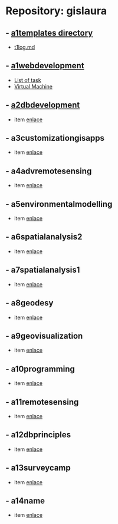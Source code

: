 # Repository: gislaura  

## - [a1templates directory](https://github.com/geolaurajaimes/gislaura/tree/main/a1templates)
   - [t1log.md](https://github.com/geolaurajaimes/gislaura/blob/main/a1templates/t1log.md)
## - [a1webdevelopment](https://github.com/geolaurajaimes/gislaura/tree/main/a1webdevelopment)
   - [List of task](https://github.com/geolaurajaimes/gislaura/blob/main/a1webdevelopment/readme.md)
   - [Virtual Machine](https://github.com/geolaurajaimes/gislaura/blob/main/a1webdevelopment/w01_virtualmachine.md)
## - [a2dbdevelopment](#)
   - item [enlace](URL)
## - a3customizationgisapps
   - item [enlace](URL)
## - a4advremotesensing
   - item [enlace](URL)
## - a5environmentalmodelling
   - item [enlace](URL)
## - a6spatialanalysis2
   - item [enlace](URL)
## - a7spatialanalysis1
   - item [enlace](URL)
## - a8geodesy
   - item [enlace](URL)
## - a9geovisualization
   - item [enlace](URL)
## - a10programming
   - item [enlace](URL)
## - a11remotesensing
   - item [enlace](URL)
## - a12dbprinciples
   - item [enlace](URL)
## - a13surveycamp
   - item [enlace](URL)
## - a14name
   - item [enlace](URL)
